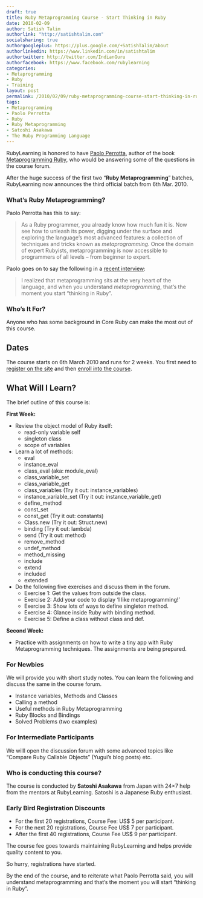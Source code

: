 ```yaml
---
draft: true
title: Ruby Metaprogramming Course - Start Thinking in Ruby
date: 2010-02-09
author: Satish Talim
authorlink: "http://satishtalim.com"
socialsharing: true
authorgoogleplus: https://plus.google.com/+SatishTalim/about
authorlinkedin: https://www.linkedin.com/in/satishtalim
authortwitter: http://twitter.com/IndianGuru
authorfacebook: https://www.facebook.com/rubylearning
categories:
- Metaprogramming
- Ruby
- Training
layout: post
permalink: /2010/02/09/ruby-metaprogramming-course-start-thinking-in-ruby/
tags:
- Metaprogramming
- Paolo Perrotta
- Ruby
- Ruby Metaprogramming
- Satoshi Asakawa
- The Ruby Programming Language
---
```

RubyLearning is honored to have [Paolo
Perrotta](http://rubylearning.com/blog/2009/07/01/interview-author-paolo-perrotta/),
author of the book [Metaprogramming
Ruby](http://www.amazon.com/gp/product/1934356476?ie=UTF8&tag=satishtalimsw-20&linkCode=as2&camp=1789&creative=9325&creativeASIN=1934356476),
who would be answering some of the questions in the course forum.

After the huge success of the first two “**Ruby Metaprogramming**”
batches, RubyLearning now announces the third official batch from 6th
Mar. 2010.

### What’s Ruby Metaprogramming?

Paolo Perrotta has this to say:

> As a Ruby programmer, you already know how much fun it is. Now see how
> to unleash its power, digging under the surface and exploring the
> language’s most advanced features: a collection of techniques and
> tricks known as *metaprogramming*. Once the domain of expert Rubyists,
> metaprogramming is now accessible to programmers of all levels – from
> beginner to expert.

Paolo goes on to say the following in a [recent
interview](http://rubylearning.com/blog/2009/07/01/interview-author-paolo-perrotta/):

> I realized that metaprogramming sits at the very heart of the
> language, and when you understand *metaprogramming*, that’s the moment
> you start “thinking in Ruby”.

### Who’s It For?

Anyone who has some background in Core Ruby can make the most out of
this course.

Dates
-----

The course starts on 6th March 2010 and runs for 2 weeks. You first need
to [register on the site](http://rubylearning.org/) and then [enroll
into the course](http://rubylearning.org/class/course/view.php?id=51).

What Will I Learn?
------------------

The brief outline of this course is:

**First Week:**

-   Review the object model of Ruby itself:
    -   read-only variable self
    -   singleton class
    -   scope of variables
-   Learn a lot of methods:
    -   eval
    -   instance\_eval
    -   class\_eval (aka: module\_eval)
    -   class\_variable\_set
    -   class\_variable\_get
    -   class\_variables (Try it out: instance\_variables)
    -   instance\_variable\_set (Try it out: instance\_variable\_get)
    -   define\_method
    -   const\_set
    -   const\_get (Try it out: constants)
    -   Class.new (Try it out: Struct.new)
    -   binding (Try it out: lambda)
    -   send (Try it out: method)
    -   remove\_method
    -   undef\_method
    -   method\_missing
    -   include
    -   extend
    -   included
    -   extended
-   Do the following five exercises and discuss them in the forum.
    -   Exercise 1: Get the values from outside the class.
    -   Exercise 2: Add your code to display ‘I like metaprogramming!’
    -   Exercise 3: Show lots of ways to define singleton method.
    -   Exercise 4: Glance inside Ruby with binding method.
    -   Exercise 5: Define a class without class and def.

**Second Week:**

-   Practice with assignments on how to write a tiny app with Ruby
    Metaprogramming techniques. The assignments are being prepared.

### For Newbies

We will provide you with short study notes. You can learn the following
and discuss the same in the course forum.

-   Instance variables, Methods and Classes
-   Calling a method
-   Useful methods in Ruby Metaprogramming
-   Ruby Blocks and Bindings
-   Solved Problems (two examples)

### For Intermediate Participants

We willl open the discussion forum with some advanced topics like
“Compare Ruby Callable Objects” (Yugui’s blog posts) etc.

### Who is conducting this course?

The course is conducted by **Satoshi Asakawa** from Japan with 24×7 help
from the mentors at RubyLearning. Satoshi is a Japanese Ruby enthusiast.

### Early Bird Registration Discounts

-   For the first 20 registrations, Course Fee: US\$ 5 per participant.
-   For the next 20 registrations, Course Fee US\$ 7 per participant.
-   After the first 40 registrations, Course Fee US\$ 9 per participant.

The course fee goes towards maintaining RubyLearning and helps provide
quality content to you.

So hurry, registrations have started.

By the end of the course, and to reiterate what Paolo Perrotta said, you
will understand metaprogramming and that’s the moment you will start
“thinking in Ruby”.
